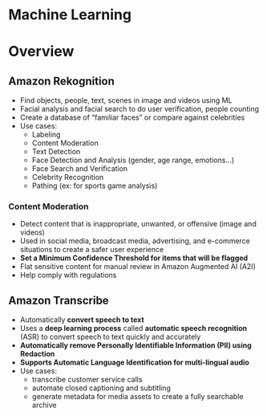 # Machine Learning

# Overview

## Amazon Rekognition

- Find objects, people, text, scenes in image and videos using ML
- Facial analysis and facial search to do user verification, people counting
- Create a database of “familiar faces” or compare against celebrities
- Use cases:
    - Labeling
    - Content Moderation
    - Text Detection
    - Face Detection and Analysis (gender, age range, emotions…)
    - Face Search and Verification
    - Celebrity Recognition
    - Pathing (ex: for sports game analysis)

### Content Moderation

- Detect content that is inappropriate, unwanted, or offensive (image and videos)
- Used in social media, broadcast media, advertising, and e-commerce situations to create a safer user experience
- **Set a Minimum Confidence Threshold for items that will be flagged**
- Flat sensitive content for manual review in Amazon Augmented AI (A2I)
- Help comply with regulations

## Amazon Transcribe

- Automatically **convert speech to text**
- Uses a **deep learning process** called **automatic speech recognition** (ASR) to convert speech to text quickly and accurately
- **Automatically remove Personally Identifiable Information (PII) using Redaction**
- **Supports Automatic Language Identification for multi-lingual audio**
- Use cases:
    - transcribe customer service calls
    - automate closed captioning and subtitling
    - generate metadata for media assets to create a fully searchable archive